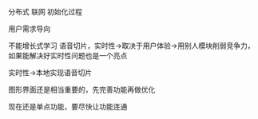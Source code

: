 分布式 联网
初始化过程

用户需求导向

不能增长式学习
语音切片，实时性->取决于用户体验->用别人模块削弱竞争力，如果能解决好实时性问题也是一个亮点

实时性->本地实现语音切片

图形界面还是相当重要的，先完善功能再做优化

现在还是单点功能，要尽快让功能连通